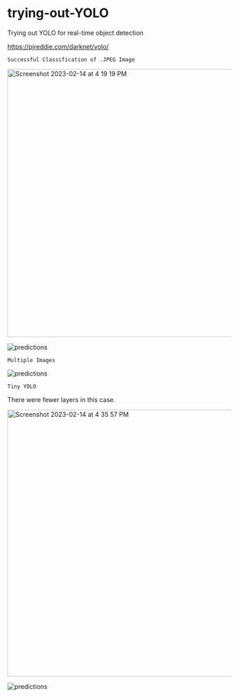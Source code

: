 # trying-out-YOLO


Trying out YOLO for real-time object detection

https://pjreddie.com/darknet/yolo/

```Successful Classification of .JPEG Image```

<img width="603" alt="Screenshot 2023-02-14 at 4 19 19 PM" src="https://user-images.githubusercontent.com/95064358/218764889-e59402b3-ce3a-4dd1-8603-d515059f1ab7.png">

![predictions](https://user-images.githubusercontent.com/95064358/218765412-4308d050-5c11-4db5-9180-5ee629a3606a.jpg)

```Multiple Images```

![predictions](https://user-images.githubusercontent.com/95064358/218766369-aff8e979-5a17-4e1a-9998-fc073d21b7f5.jpg)

```Tiny YOLO```

There were fewer layers in this case.

<img width="600" alt="Screenshot 2023-02-14 at 4 35 57 PM" src="https://user-images.githubusercontent.com/95064358/218769496-32a7cad9-316c-43b4-8404-038a9c936b66.png">

![predictions](https://user-images.githubusercontent.com/95064358/218769592-ec4c7146-0221-4bb4-a1da-f3d643e89d02.jpg)
